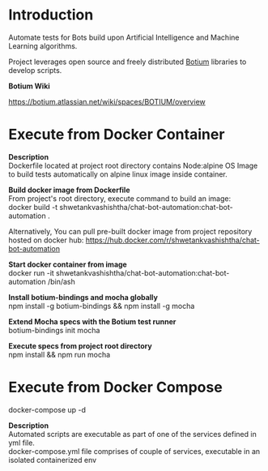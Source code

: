 # Introduction

Automate tests for Bots build upon Artificial Intelligence and Machine Learning algorithms.

Project leverages open source and freely distributed <a href='https://github.com/codeforequity-at/botium-core'>Botium</a> libraries to develop scripts.

<b>Botium Wiki</b>

https://botium.atlassian.net/wiki/spaces/BOTIUM/overview

# Execute from Docker Container
<b>Description</b><br>
Dockerfile located at project root directory contains Node:alpine OS Image to build tests automatically on alpine linux image inside container. 

<b>Build docker image from Dockerfile</b><br>
From project's root directory, execute command to build an image:<br>
docker build -t shwetankvashishtha/chat-bot-automation:chat-bot-automation .

Alternatively, You can pull pre-built docker image from project repository hosted on docker hub: https://hub.docker.com/r/shwetankvashishtha/chat-bot-automation

<b>Start docker container from image</b><br>
docker run -it shwetankvashishtha/chat-bot-automation:chat-bot-automation /bin/ash

<b>Install botium-bindings and mocha globally</b><br>
npm install -g botium-bindings && npm install -g mocha<br>

<b>Extend Mocha specs with the Botium test runner</b><br>
botium-bindings init mocha<br>

<b>Execute specs from project root directory</b><br>
npm install && npm run mocha

# Execute from Docker Compose
docker-compose up -d
  
<b>Description</b><br>
Automated scripts are executable as part of one of the services defined in yml file.<br>
docker-compose.yml file comprises of couple of services, executable in an isolated containerized env
